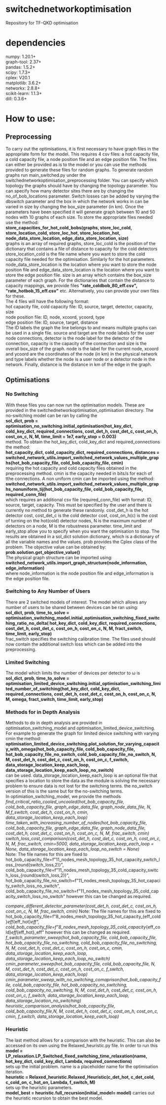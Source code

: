 # switchednetworkoptimisation
Repository for TF-QKD optimisation


# dependencies
numpy: 1.20.1+  
graph-tool: 2.37+  
pandas: 1.5.2+  
scipy: 1.7.3+  
cplex: V20.1  
matplotlib: 3.6.2+  
networkx: 2.8.8+  
scikit-learn: 1.1.3+  
dill: 0.3.6+  


# How to use:
## Preprocessing
To carry out the optimisations, it is first necessary to have graph files in the appropriate form for the model. This requires 4 csv files: a hot capacity file, a cold capacity file, a node position file and an edge position file. The files can either be provided as is to the model or you can use the methods provided to generate these files for random graphs. To generate random graphs run main_switched.py under the switchednetworkoptimisation_preprocessing folder. You can specify which topology the graphs should have by changing the topology parameter. You can specify how many detector sites there are by changing the no_of_bob_locations parameter. Switch losses can be added by varying the dbswitch parameter and the box in which the network works in can be varied in size by changing the box_size parameter (in km). Once the parameters have been specified it will generate graph between 10 and 50 nodes with 10 graphs of each size. To store the appropriate files needed use the method:  
**store_capacities_for_hot_cold_bobs(graphs, store_loc_cold, store_location_cold, store_loc_hot, store_location_hot, node_data_store_location, edge_data_store_location, size)**  
graphs is an array of required graphs, store_loc_cold is the position of the dictionary that contains a file of distance to capacity for the cold detectors store_location_cold is the file name where you want to store the cold capacity file needed for the optimisation. Similarly for the hot parameters. node_data_store_location is the location where you want to store the node position file and edge_data_store_location is the location where you want to store the edge position file. size is an array which contains the box_size parameter of each graph. For the dictionaries that contain the distance to capacity mappings, we provide files **"rate_coldbob_80_eff.csv", "rate_hotbob_15_eff.csv"** etc. Alternatively, you can provide your own files for these.  
The 4 files will have the following format:  
hot capacity file, cold capacity file: ID, source, target, detector, capacity, size  
node position file: ID, node, xcoord, ycoord, type  
edge position file: ID, source, target, distance  
The ID labels the graph the line belongs to and means multiple graphs can be used in a single file. source and target are the node labels for the user node connections, detector is the node label for the detector of the connection, capacity is the capacity of the connection and size is the overall box_size of the graph. node is the label for the current node, xcoord and ycoord are the coordinates of the node (in km) in the physical network and type labels whether the node is a user node or a detector node in the network. Finally, distance is the distance in km of the edge in the graph.  
## Optimisations
### No Switching
With these files you can now run the optimisation models. These are provided in the switchednetworkoptimisation_optimisation directory. The no-switching model can be ran by calling the  
**sol_dict, prob = optimisation_no_switching.initial_optimisation(hot_key_dict, cold_key_dict, required_connections, cost_det_h, cost_det_c, cost_on_h, cost_on_c, N, M, time_limit = 1e7, early_stop = 0.003)**  
method. To obtain the hot_key_dict, cold_key_dict and required_connections the method:  
**hot_capacity_dict, cold_capacity_dict, required_connections, distances = switched_network_utils.import_switched_network_values_multiple_graphs(hot_bob_capacity_file, cold_bob_capacity_file, cmin)**  
requiring the hot capacity and cold capacity files obtained in the preprocessing method. cmin is the capacity needed in bits/s for each of tthe connections. A non uniform cmin can be imported using the method:  
**switched_network_utils.import_switched_network_values_multiple_graphs_nonuniform_tij(hot_bob_capacity_file, cold_bob_capacity_file, required_conn_file)**  
which requires an additional csv file (required_conn_file) with format: ID, source, target, capacity. This must be specified by the user and there is currently no method to generate these randomly. cost_det_h is the hot detector cost, cost_det_c is the cold detector cost, cost_on_h(c) is the cost of turning on the hot(cold) detector nodes, N is the maximum number of detectors on a node, M is the robustness parameter. time_limit and early_stop allow you to specify when you want the optimisation to stop. The results are obtained in a sol_dict solution dictionary, which is a dictionary of all the variable names and the values. prob provides the Cplex class of the problem. The objective value can be obtained by:   
**prob.solution.get_objective_value()**  
The physical graph structure can be imported using:   
**switched_network_utils.import_graph_structure(node_information, edge_information)**  
where node_information is the node position file and edge_information is the edge position file.  
### Switching to Any Number of Users
There are 2 switched models of interest. The model which allows any number of users to be shared between devices can be ran using:  
**sol_dict, prob, time_to_solve = optimisation_switching_model.initial_optimisation_switching_fixed_switching_ratio_no_delta(
                        hot_key_dict,
                        cold_key_dict,
                        required_connections,
                        cost_det_h, cost_det_c,
                        cost_on_h, cost_on_c, N, M,
                        fract_switch,
                        time_limit, early_stop)**  
frac_switch specifies the switching calibration time. The files used should now contain the additional switch loss which can be added into the preprocessing.  
### Limited Switching 
The model which limits the number of devices per detector to ω is  
**sol_dict, prob, time_to_solve = optimisation_limited_device_switching.initial_optimisation_switching_limited_number_of_switching(hot_key_dict,
                            cold_key_dict,
                            required_connections,
                            cost_det_h, cost_det_c,
                            cost_on_h, cost_on_c, N, M,
                            omega,
                            fract_switch,
                            time_limit, early_stop)**  
### Methods for in Depth Analysis
Methods to do in depth analysis are provided in optimisation_switching_model and optimisation_limited_device_switching. For example to generate the graph for limited device switching with varying cmin the method:  
**optimisation_limited_device_switching.plot_solution_for_varying_capacity_with_omega(hot_bob_capacity_file, cold_bob_capacity_file, hot_bob_capacity_file_no_switch, cold_bob_capacity_file_no_switch, N, M,  cost_det_h, cost_det_c, cost_on_h, cost_on_c, f_switch, data_storage_location_keep_each_loop, data_storage_location_keep_each_loop_no_switch)**  
can be used. data_storage_location_keep_each_loop is an optional file that specifies a location to store the data as the module is solving the necessary problem to ensure data is not lost for the switching terms. the no_switch version of this is the same but for the no-switching terms.  
In optimiation_switching_model, we provide the methods  
*find_critical_ratio_cooled_uncooled(hot_bob_capacity_file, cold_bob_capacity_file, graph_edge_data_file, graph_node_data_file, N, M,f_switch, cost_det_h, cost_on_h, cmin, data_storage_location_keep_each_loop)*  
*time_taken_with_increasing_number_of_nodes(hot_bob_capacity_file, cold_bob_capacity_file,  graph_edge_data_file, graph_node_data_file, cost_det_h, cost_det_c, cost_on_h,
                                      cost_on_c, N, M, frac_switch, cmin)*  
*switch_loss_cost_comparison(cost_det_h, cost_det_c, cost_on_h,
                                      cost_on_c, N, M, frac_switch, cmin=5000, data_storage_location_keep_each_loop = None, data_storage_location_keep_each_loop_no_switch = None)*  
Note: The file names for this are fixed to hot_bob_capacity_file=f"11_nodes_mesh_topology_35_hot_capacity_switch_loss_{round(switch_loss,2)}", cold_bob_capacity_file=f"11_nodes_mesh_topology_35_cold_capacity_switch_loss_{round(switch_loss,2)}", hot_bob_capacity_file_no_switch=f"11_nodes_mesh_topology_35_hot_capacity_switch_loss_no_switch",
        cold_bob_capacity_file_no_switch=f"11_nodes_mesh_topology_35_cold_capacity_switch_loss_no_switch" however this can be changed as required.  

*compare_different_detector_parameter(cost_det_h, cost_det_c, cost_on_h, cost_on_c, N, M, frac_switch, cmin)*
Note: The file names for this are fixed to hot_bob_capacity_file=f"8_nodes_mesh_topology_35_hot_capacity_{eff_cold}_eff_{eff_hot}_eff", cold_bob_capacity_file=f"8_nodes_mesh_topology_35_cold_capacity_{eff_cold}_eff_{eff_hot}_eff" however this can be changed as required.    
*f_switch_parameter_sweep(hot_bob_capacity_file, cold_bob_capacity_file, hot_bob_capacity_file_no_switching, cold_bob_capacity_file_no_switching, N, M,  cost_det_h, cost_det_c, cost_on_h, cost_on_c, cmin, data_storage_location_keep_each_loop, data_storage_location_keep_each_loop_no_switch)*  
*cmin_parameter_sweep(hot_bob_capacity_file, cold_bob_capacity_file, N, M,  cost_det_h, cost_det_c, cost_on_h, cost_on_c, f_switch, data_storage_location_keep_each_loop)*  
*cmin_parameter_sweep_with_no_switching_comaprison(hot_bob_capacity_file, cold_bob_capacity_file, hot_bob_capacity_no_switching, cold_bob_capacity_no_switching, N, M,  cost_det_h, cost_det_c, cost_on_h, cost_on_c, f_switch, data_storage_location_keep_each_loop, data_storage_location_no_switching)*  
*heuristic_comparison_analysis(hot_bob_capacity_file, cold_bob_capacity_file,N, M,  cost_det_h, cost_det_c, cost_on_h, cost_on_c, cmin, f_switch, data_storage_location_keep_each_loop)*  
### Heuristic
The last method allows for a comparison with the heuristic. This can also be accessed on its own using the Relaxed_heuristic.py file. In order to run this   
**model = LP_relaxation.LP_Switched_fixed_switching_time_relaxation(name, hot_key_dict,
                                                            cold_key_dict,
                                                            Lambda,
                                                            required_connections)**  
sets up the initial problem. name is a placeholder name for the optimisation iteration.  
**heuristic = Relaxed_heuristic.Relaxed_Heuristic(c_det_hot, c_det_cold, c_cold_on, c_hot_on, Lambda, f_switch, M)**  
sets up the heuristic parameters.  
**model_best = heuristic.full_recursion(initial_model= model)**
carries out the heuristic recursion to obtain the best model.
                                                            

